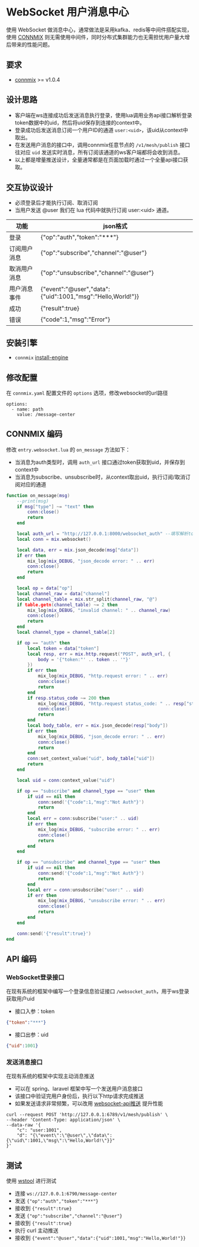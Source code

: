 # WebSocket 用户消息中心

使用 WebSocket 做消息中心，通常做法是采用kafka、redis等中间件搭配实现，使用 [CONNMIX](https://connmix.com/) 则无需使用中间件，同时分布式集群能力也无需担忧用户量大增后带来的性能问题。

## 要求

- [connmix](https://connmix.com/) >= v1.0.4

## 设计思路

- 客户端在ws连接成功后发送消息执行登录，使用lua调用业务api接口解析登录token数据中的uid，然后将uid保存到连接的context中。
- 登录成功后发送消息订阅一个用户ID的通道 `user:<uid>`，该uid从context中取出。
- 在发送用户消息的接口中，调用connmix任意节点的 `/v1/mesh/publish` 接口往对应 `uid` 发送实时消息，所有订阅该通道的ws客户端都将会收到消息。
- 以上都是增量推送设计，全量通常都是在页面加载时通过一个全量api接口获取。

## 交互协议设计

- 必须登录后才能执行订阅、取消订阅
- 当用户发送 @user 我们在 lua 代码中就执行订阅 user:\<uid\> 通道。

| 功能     | json格式                                                     |
|--------|------------------------------------------------------------|
| 登录     | {"op":"auth","token":"***"}                                |
| 订阅用户消息 | {"op":"subscribe","channel":"@user"}                       |
| 取消用户消息 | {"op":"unsubscribe","channel":"@user"}                     |
| 用户消息事件 | {"event":"@user","data":{"uid":1001,"msg":"Hello,World!"}} | 
| 成功     | {"result":true}                                            | 
| 错误     | {"code":1,"msg":"Error"}                                   | 

## 安装引擎

- `connmix` [install-engine](zh-cn/install-engine)

## 修改配置

在 `connmix.yaml` 配置文件的 `options` 选项，修改websocket的url路径

```
options:
  - name: path
    value: /message-center
```

## CONNMIX 编码

修改 `entry.websocket.lua` 的 `on_message` 方法如下：

- 当消息为auth类型时，调用 `auth_url` 接口通过token获取到uid，并保存到context中
- 当消息为subscribe、unsubscribe时，从context取出uid，执行订阅/取消订阅对应的通道

```lua
function on_message(msg)
    --print(msg)
    if msg["type"] ~= "text" then
        conn:close()
        return
    end

    local auth_url = "http://127.0.0.1:8000/websocket_auth" --填写解析token的api接口地址
    local conn = mix.websocket()

    local data, err = mix.json_decode(msg["data"])
    if err then
        mix_log(mix_DEBUG, "json_decode error: " .. err)
        conn:close()
        return
    end

    local op = data["op"]
    local channel_raw = data["channel"]
    local channel_table = mix.str_split(channel_raw, "@")
    if table.getn(channel_table) ~= 2 then
        mix_log(mix_DEBUG, "invalid channel: " .. channel_raw)
        conn:close()
        return
    end
    local channel_type = channel_table[2]

    if op == "auth" then
        local token = data["token"]
        local resp, err = mix.http.request("POST", auth_url, {
            body = '{"token:"' .. token .. '"}'
        })
        if err then
            mix_log(mix_DEBUG, "http.request error: " .. err)
            conn:close()
            return
        end
        if resp.status_code ~= 200 then
            mix_log(mix_DEBUG, "http.request status_code: " .. resp["status_code"])
            conn:close()
            return
        end
        local body_table, err = mix.json_decode(resp["body"])
        if err then
            mix_log(mix_DEBUG, "json_decode error: " .. err)
            conn:close()
            return
        end
        conn:set_context_value("uid", body_table["uid"])
        return
    end

    local uid = conn:context_value("uid")

    if op == "subscribe" and channel_type == "user" then
        if uid == nil then
            conn:send('{"code":1,"msg":"Not Auth"}')
            return
        end
        local err = conn:subscribe("user:" .. uid)
        if err then
            mix_log(mix_DEBUG, "subscribe error: " .. err)
            conn:close()
            return
        end
    end

    if op == "unsubscribe" and channel_type == "user" then
        if uid == nil then
            conn:send('{"code":1,"msg":"Not Auth"}')
            return
        end
        local err = conn:unsubscribe("user:" .. uid)
        if err then
            mix_log(mix_DEBUG, "unsubscribe error: " .. err)
            conn:close()
            return
        end
    end

    conn:send('{"result":true}')
end
```

## API 编码

### WebSocket登录接口

在现有系统的框架中编写一个登录信息验证接口 `/websocket_auth`，用于ws登录获取用户uid

- 接口入参：token

```json
{"token":"***"}
```

- 接口出参：uid

```json
{"uid":1001}
```

### 发送消息接口

在现有系统的框架中实现主动消息推送

- 可以在 spring、laravel 框架中写一个发送用户消息接口
- 该接口中验证完用户身份后，执行以下http请求完成推送
- 如果发送请求非常频繁，可以改用 [websocket-api推送](zh-cn/websocket-api?id=%e7%bd%91%e6%a0%bc%e5%8f%91%e5%b8%83%ef%bc%9a%e5%8f%af%e4%bb%a5%e5%8f%91%e9%80%81%e7%bb%99%e6%95%b4%e4%b8%aa%e7%bd%91%e6%a0%bc%e5%86%85%e6%89%80%e6%9c%89%e8%ae%a2%e9%98%85%e4%ba%86%e8%bf%99%e4%ba%9b%e9%a2%91%e9%81%93%e7%9a%84%e5%ae%a2%e6%88%b7%e7%ab%af%e8%bf%9e%e6%8e%a5-1) 提升性能

```
curl --request POST 'http://127.0.0.1:6789/v1/mesh/publish' \
--header 'Content-Type: application/json' \
--data-raw '{
    "c": "user:1001",
    "d": "{\"event\":\"@user\",\"data\":{\"uid\":1001,\"msg\":\"Hello,World!\"}}"
}'
```

## 测试

使用 [wstool](http://www.easyswoole.com/wstool.html) 进行测试

- 连接 `ws://127.0.0.1:6790/message-center`
- 发送 `{"op":"auth","token":"***"}`
- 接收到 `{"result":true}`
- 发送 `{"op":"subscribe","channel":"@user"}`
- 接收到 `{"result":true}`
- 执行 curl 主动推送
- 接收到 `{"event":"@user","data":{"uid":1001,"msg":"Hello,World!"}}`
